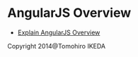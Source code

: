 AngularJS Overview
=========

* [Explain AngularJS Overview](https://korilakkuma.github.io/AngularJS-Overview/)

Copyright 2014@Tomohiro IKEDA
